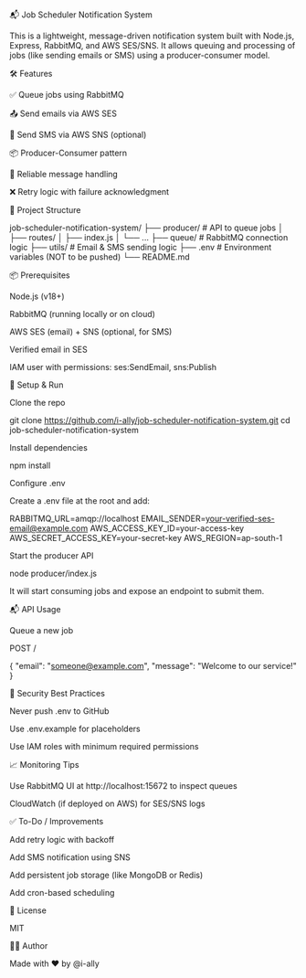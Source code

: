 📬 Job Scheduler Notification System

This is a lightweight, message-driven notification system built with Node.js, Express, RabbitMQ, and AWS SES/SNS. It allows queuing and processing of jobs (like sending emails or SMS) using a producer-consumer model.

🛠️ Features

✅ Queue jobs using RabbitMQ

📤 Send emails via AWS SES

📱 Send SMS via AWS SNS (optional)

📦 Producer-Consumer pattern

🔁 Reliable message handling

❌ Retry logic with failure acknowledgment

🧱 Project Structure

job-scheduler-notification-system/
├── producer/                 # API to queue jobs
│   ├── routes/
│   ├── index.js
│   └── ...
├── queue/                   # RabbitMQ connection logic
├── utils/                   # Email & SMS sending logic
├── .env                     # Environment variables (NOT to be pushed)
└── README.md

📦 Prerequisites

Node.js (v18+)

RabbitMQ (running locally or on cloud)

AWS SES (email) + SNS (optional, for SMS)

Verified email in SES

IAM user with permissions: ses:SendEmail, sns:Publish

🚀 Setup & Run

Clone the repo

git clone https://github.com/i-ally/job-scheduler-notification-system.git
cd job-scheduler-notification-system

Install dependencies

npm install

Configure .env

Create a .env file at the root and add:

RABBITMQ_URL=amqp://localhost
EMAIL_SENDER=your-verified-ses-email@example.com
AWS_ACCESS_KEY_ID=your-access-key
AWS_SECRET_ACCESS_KEY=your-secret-key
AWS_REGION=ap-south-1

Start the producer API

node producer/index.js

It will start consuming jobs and expose an endpoint to submit them.

📬 API Usage

Queue a new job

POST /

{
  "email": "someone@example.com",
  "message": "Welcome to our service!"
}

🔐 Security Best Practices

Never push .env to GitHub

Use .env.example for placeholders

Use IAM roles with minimum required permissions

📈 Monitoring Tips

Use RabbitMQ UI at http://localhost:15672 to inspect queues

CloudWatch (if deployed on AWS) for SES/SNS logs

✅ To-Do / Improvements

Add retry logic with backoff

Add SMS notification using SNS

Add persistent job storage (like MongoDB or Redis)

Add cron-based scheduling

📄 License

MIT

👩‍💻 Author

Made with ❤️ by @i-ally
